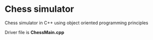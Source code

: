 # Chess simulator
Chess simulator in C++ using object oriented programming principles

Driver file is **ChessMain.cpp**
